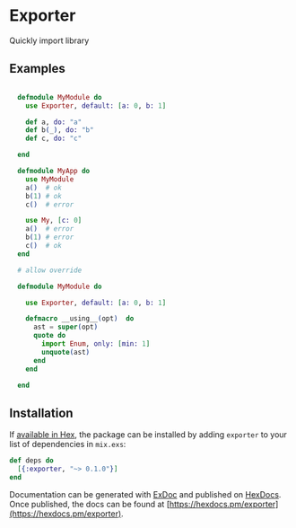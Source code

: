 # Exporter

Quickly import library

## Examples

```elixir

  defmodule MyModule do
    use Exporter, default: [a: 0, b: 1]

    def a, do: "a"
    def b(_), do: "b"
    def c, do: "c"

  end

  defmodule MyApp do
    use MyModule
    a()  # ok
    b(1) # ok
    c()  # error

    use My, [c: 0]
    a()  # error
    b(1) # error
    c()  # ok
  end

  # allow override

  defmodule MyModule do

    use Exporter, default: [a: 0, b: 1]

    defmacro __using__(opt)  do
      ast = super(opt)
      quote do
        import Enum, only: [min: 1]
        unquote(ast)
      end
    end

  end

```

## Installation

If [available in Hex](https://hex.pm/docs/publish), the package can be installed
by adding `exporter` to your list of dependencies in `mix.exs`:

```elixir
def deps do
  [{:exporter, "~> 0.1.0"}]
end
```

Documentation can be generated with [ExDoc](https://github.com/elixir-lang/ex_doc)
and published on [HexDocs](https://hexdocs.pm). Once published, the docs can
be found at [https://hexdocs.pm/exporter](https://hexdocs.pm/exporter).

